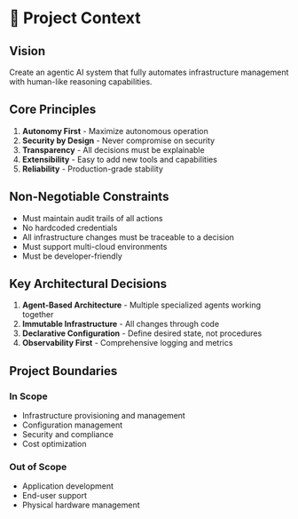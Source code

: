 # 🧭 Project Context

## Vision
Create an agentic AI system that fully automates infrastructure management with human-like reasoning capabilities.

## Core Principles
1. **Autonomy First** - Maximize autonomous operation
2. **Security by Design** - Never compromise on security
3. **Transparency** - All decisions must be explainable
4. **Extensibility** - Easy to add new tools and capabilities
5. **Reliability** - Production-grade stability

## Non-Negotiable Constraints
- Must maintain audit trails of all actions
- No hardcoded credentials
- All infrastructure changes must be traceable to a decision
- Must support multi-cloud environments
- Must be developer-friendly

## Key Architectural Decisions
1. **Agent-Based Architecture** - Multiple specialized agents working together
2. **Immutable Infrastructure** - All changes through code
3. **Declarative Configuration** - Define desired state, not procedures
4. **Observability First** - Comprehensive logging and metrics

## Project Boundaries
### In Scope
- Infrastructure provisioning and management
- Configuration management
- Security and compliance
- Cost optimization

### Out of Scope
- Application development
- End-user support
- Physical hardware management
